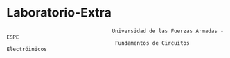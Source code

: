# Laboratorio-Extra

                                      Universidad de las Fuerzas Armadas - ESPE
                                       Fundamentos de Circuitos Electróinicos
